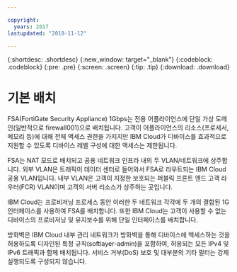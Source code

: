 ```yaml
---

copyright:
  years: 2017
lastupdated: "2018-11-12"

---
```


{:shortdesc: .shortdesc}
{:new_window: target="_blank"}
{:codeblock: .codeblock}
{:pre: .pre}
{:screen: .screen}
{:tip: .tip}
{:download: .download}

# 기본 배치

FSA(FortiGate Security Appliance) 1Gbps는 전용 어플라이언스에 단일 가상 도메인(일반적으로 firewall001)으로 배치됩니다. 고객이 어플라이언스의 리소스(프로세서, 메모리 등)에 대해 전체 액세스 권한을 가지지만 IBM Cloud가 디바이스를 효과적으로 지원할 수 있도록 디바이스 레벨 구성에 대한 액세스는 제한됩니다.

FSA는 NAT 모드로 배치되고 공용 네트워크 인프라 내의 두 VLAN/네트워크에 상주합니다. 외부 VLAN은 트래픽이 데이터 센터로 들어와서 FSA로 라우트되는 IBM Cloud 공용 VLAN입니다. 내부 VLAN은 고객이 지정한 보호되는 퍼블릭 프론트 엔드 고객 라우터(FCR) VLAN이며 고객의 서버 리소스가 상주하는 곳입니다.  

IBM Cloud는 프로비저닝 프로세스 동안 이러한 두 네트워크 각각에 두 개의 결합된 1G 인터페이스를 사용하여 FSA를 배치합니다. 또한 IBM Cloud는 고객이 사용할 수 없는 디바이스의 프로비저닝 및 유지보수를 위해 단일 인터페이스를 배치합니다.

방화벽은 IBM Cloud 내부 관리 네트워크가 방화벽을 통해 디바이스에 액세스하는 것을 허용하도록 디자인된 특정 규칙(softlayer-admin)을 포함하여, 허용되는 모든 IPv4 및 IPv6 트래픽과 함께 배치됩니다. 서비스 거부(DoS) 보호 및 대부분의 기타 필터는 강제 실행되도록 구성되지 않습니다.
